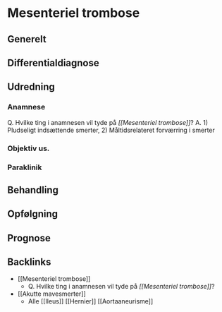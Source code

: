 # Mesenteriel trombose
## Generelt


## Differentialdiagnose


## Udredning
### Anamnese
Q. Hvilke ting i anamnesen vil tyde på *[[Mesenteriel trombose]]*? 
A. 1) Pludseligt indsættende smerter, 2) Måltidsrelateret forværring i smerter

### Objektiv us.

### Paraklinik

## Behandling


## Opfølgning


## Prognose

## Backlinks
* [[Mesenteriel trombose]]
	* Q. Hvilke ting i anamnesen vil tyde på *[[Mesenteriel trombose]]*? 
* [[Akutte mavesmerter]]
	* Alle
	[[Ileus]]
	[[Hernier]]
	[[Aortaaneurisme]]

<!-- {BearID:F6C319EC-3EF7-4358-A489-0E2B3BDE4381-86299-0001361C72CF2D95} -->
